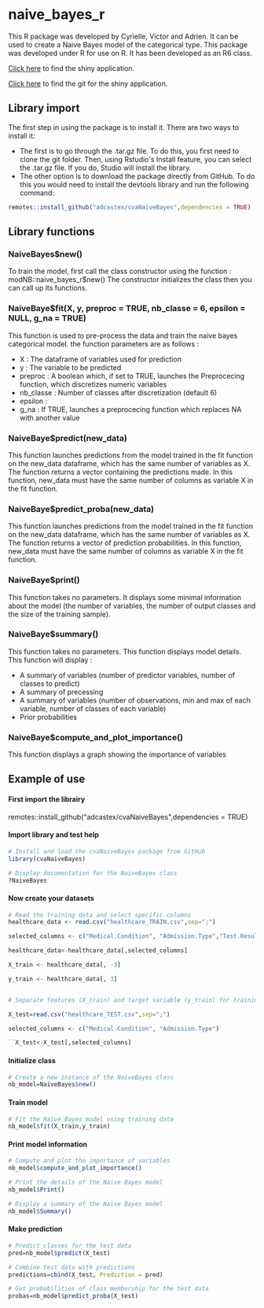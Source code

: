 # naive_bayes_r

This R package was developed by Cyrielle, Victor and Adrien. It can be used to create a Naive Bayes model of the categorical type. This package was developed under R for use on R. It has been developed as an R6 class.

[Click here](https://c4sf5g-victor-sigogneau.shinyapps.io/shiny_test/) to find the shiny application.

[Click here](https://github.com/victorsigogneau/shiny-app-NBC/) to find the git for the shiny application.

## Library import 

The first step in using the package is to install it.
There are two ways to install it:
- The first is to go through the .tar.gz file. To do this, you first need to clone the git folder. Then, using Rstudio's Install feature, you can select the .tar.gz file. If you do, Studio will install the library.
- The other option is to download the package directly from GitHub. To do this you would need to install the devtools library and run the following command: 
```R 
remotes::install_github("adcastex/cvaNaiveBayes",dependencies = TRUE)
```


## Library functions

### NaiveBayes$new()

To train the model, first call the class constructor using the function : modNB::naive_bayes_r$new()
The constructor initializes the class then you can call up its functions.

### NaiveBaye$fit(X, y, preproc = TRUE, nb_classe = 6, epsilon = NULL, g_na = TRUE)

This function is used to pre-process the data and train the naive bayes categorical model.
the function parameters are as follows :
- X : The dataframe of variables used for prediction
- y : The variable to be predicted
- preproc : A boolean which, if set to TRUE, launches the Preprocecing function, which discretizes numeric variables
- nb_classe : Number of classes after discretization (default 6)
- epsilon : 
- g_na : If TRUE, launches a preprocecing function which replaces NA with another value

### NaiveBaye$predict(new_data)

This function launches predictions from the model trained in the fit function on the new_data dataframe, which has the same number of variables as X. The function returns a vector containing the predictions made.
In this function, new_data must have the same number of columns as variable X in the fit function.

### NaiveBaye$predict_proba(new_data)

This function launches predictions from the model trained in the fit function on the new_data dataframe, which has the same number of variables as X. The function returns a vector of prediction probabilities.
In this function, new_data must have the same number of columns as variable X in the fit function.

### NaiveBaye$print()

This function takes no parameters. It displays some minimal information about the model (the number of variables, the number of output classes and the size of the training sample).

### NaiveBaye$summary()

This function takes no parameters. This function displays model details.
This function will display :
- A summary of variables (number of predictor variables, number of classes to predict)
- A summary of precessing
- A summary of variables (number of observations, min and max of each variable, number of classes of each variable)
- Prior probabilities


### NaiveBaye$compute_and_plot_importance()

This function displays a graph showing the importance of variables 

## Example of use 

#### First import the librairy

remotes::install_github("adcastex/cvaNaiveBayes",dependencies = TRUE)

#### Import library and test help 
```R
# Install and load the cvaNaiveBayes package from GitHub
library(cvaNaiveBayes)

# Display documentation for the NaiveBayes class
?NaiveBayes
```

#### Now create your datasets 
```R
# Read the training data and select specific columns
healthcare_data <- read.csv("healthcare_TRAIN.csv",sep=";")

selected_columns <- c("Medical.Condition", "Admission.Type","Test.Results")

healthcare_data<-healthcare_data[,selected_columns]

X_train <- healthcare_data[, -3]

y_train <- healthcare_data[, 3]


# Separate features (X_train) and target variable (y_train) for training

X_test=read.csv("healthcare_TEST.csv",sep=";")

selected_columns <- c("Medical.Condition", "Admission.Type")

``X_test<-X_test[,selected_columns]
```

#### Initialize class
```R
# Create a new instance of the NaiveBayes class
nb_model=NaiveBayes$new()
```

#### Train model
```R
# Fit the Naive Bayes model using training data
nb_model$fit(X_train,y_train)
```

#### Print model information 
```R
# Compute and plot the importance of variables
nb_model$compute_and_plot_importance()

# Print the details of the Naive Bayes model
nb_model$Print()

# Display a summary of the Naive Bayes model
nb_model$Summary()
```

#### Make prediction 

```R
# Predict classes for the test data
pred=nb_model$predict(X_test)

# Combine test data with predictions
predictions=cbind(X_test, Prediction = pred)

# Get probabilities of class membership for the test data
probas=nb_model$predict_proba(X_test)
```